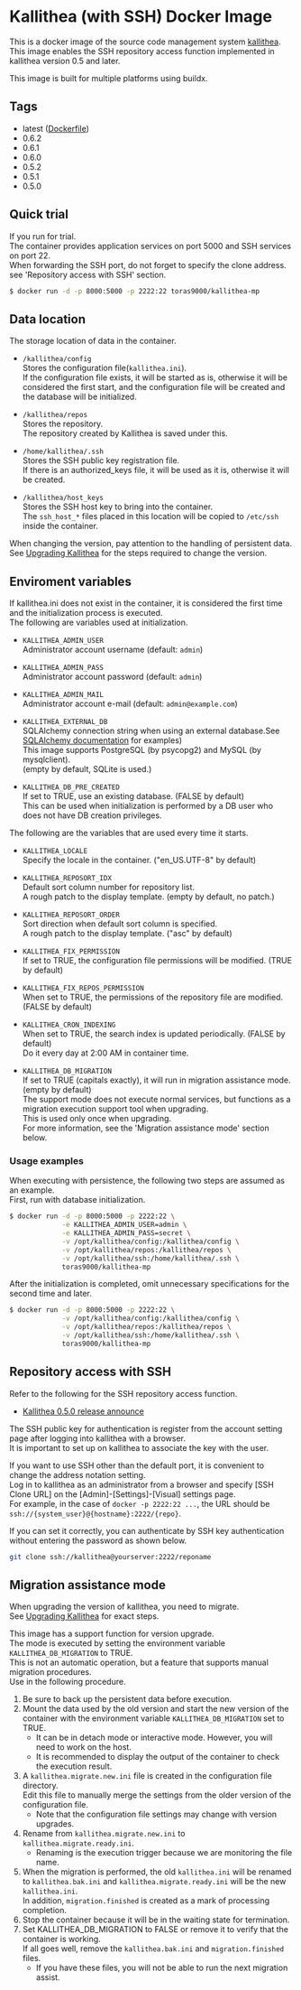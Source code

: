 # Kallithea (with SSH) Docker Image

This is a docker image of the source code management system [kallithea](https://kallithea-scm.org/)\.  
This image enables the SSH repository access function implemented in kallithea version 0.5 and later.  

This image is built for multiple platforms using buildx. 

## Tags

- latest ([Dockerfile](https://github.com/toras9000/docker-kallithea/tree/main/build))
- 0.6.2
- 0.6.1
- 0.6.0
- 0.5.2
- 0.5.1
- 0.5.0

## Quick trial

If you run for trial.  
The container provides application services on port 5000 and SSH services on port 22.  
When forwarding the SSH port, do not forget to specify the clone address. see 'Repository access with SSH' section.  

```bash
$ docker run -d -p 8000:5000 -p 2222:22 toras9000/kallithea-mp
```

## Data location

The storage location of data in the container.  

- `/kallithea/config`  
Stores the configuration file(`kallithea.ini`).  
If the configuration file exists, it will be started as is, otherwise it will be considered the first start, and the configuration file will be created and the database will be initialized.  

- `/kallithea/repos`  
Stores the repository.  
The repository created by Kallithea is saved under this.  

- `/home/kallithea/.ssh`  
Stores the SSH public key registration file.  
If there is an authorized_keys file, it will be used as it is, otherwise it will be created.  

- `/kallithea/host_keys`  
Stores the SSH host key to bring into the container.  
The `ssh_host_*` files placed in this location will be copied to `/etc/ssh` inside the container.  

When changing the version, pay attention to the handling of persistent data.  
See [Upgrading Kallithea](https://kallithea.readthedocs.io/en/latest/upgrade.html) for the steps required to change the version.  

## Enviroment variables

If kallithea.ini does not exist in the container, it is considered the first time and the initialization process is executed.  
The following are variables used at initialization.  

- `KALLITHEA_ADMIN_USER`  
Administrator account username (default: `admin`)  

- `KALLITHEA_ADMIN_PASS`  
Administrator account password (default: `admin`)  

- `KALLITHEA_ADMIN_MAIL`  
Administrator account e-mail (default: `admin@example.com`)  

- `KALLITHEA_EXTERNAL_DB`  
SQLAlchemy connection string when using an external database.See [SQLAlchemy documentation](https://docs.sqlalchemy.org/en/12/core/engines.html#database-urls) for examples)  
This image supports PostgreSQL (by psycopg2) and MySQL (by mysqlclient).  
(empty by default, SQLite is used.)  

- `KALLITHEA_DB_PRE_CREATED`  
If set to TRUE, use an existing database. (FALSE by default)  
This can be used when initialization is performed by a DB user who does not have DB creation privileges.  

The following are the variables that are used every time it starts.  

- `KALLITHEA_LOCALE`  
Specify the locale in the container.  ("en_US.UTF-8" by default)  

- `KALLITHEA_REPOSORT_IDX`  
Default sort column number for repository list.  
A rough patch to the display template. (empty by default, no patch.)  

- `KALLITHEA_REPOSORT_ORDER`  
Sort direction when default sort column is specified.  
A rough patch to the display template. ("asc" by default)  

- `KALLITHEA_FIX_PERMISSION`  
If set to TRUE, the configuration file permissions will be modified.  (TRUE by default)  

- `KALLITHEA_FIX_REPOS_PERMISSION`  
When set to TRUE, the permissions of the repository file are modified.  (FALSE by default)  

- `KALLITHEA_CRON_INDEXING`  
When set to TRUE, the search index is updated periodically. (FALSE by default)  
Do it every day at 2:00 AM in container time. 

- `KALLITHEA_DB_MIGRATION`  
If set to TRUE (capitals exactly), it will run in migration assistance mode. (empty by default)  
The support mode does not execute normal services, but functions as a migration execution support tool when upgrading.  
This is used only once when upgrading.  
For more information, see the 'Migration assistance mode' section below.

### Usage examples

When executing with persistence, the following two steps are assumed as an example.  
First, run with database initialization.  

```bash
$ docker run -d -p 8000:5000 -p 2222:22 \
             -e KALLITHEA_ADMIN_USER=admin \
             -e KALLITHEA_ADMIN_PASS=secret \
             -v /opt/kallithea/config:/kallithea/config \
             -v /opt/kallithea/repos:/kallithea/repos \
             -v /opt/kallithea/ssh:/home/kallithea/.ssh \
             toras9000/kallithea-mp
```

After the initialization is completed, omit unnecessary specifications for the second time and later.  

```bash
$ docker run -d -p 8000:5000 -p 2222:22 \
             -v /opt/kallithea/config:/kallithea/config \
             -v /opt/kallithea/repos:/kallithea/repos \
             -v /opt/kallithea/ssh:/home/kallithea/.ssh \
             toras9000/kallithea-mp
```

## Repository access with SSH

Refer to the following for the SSH repository access function.  

- [Kallithea 0.5.0 release announce](https://kallithea-scm.org/news/release-0.5.0.html)

The SSH public key for authentication is register from the account setting page after logging into kallithea with a browser.  
It is important to set up on kallithea to associate the key with the user.  

If you want to use SSH other than the default port, it is convenient to change the address notation setting.  
Log in to kallithea as an administrator from a browser and specify [SSH Clone URL] on the [Admin]-[Settings]-[Visual] settings page.  
For example, in the case of `docker -p 2222:22 ...`, the URL should be `ssh://{system_user}@{hostname}:2222/{repo}`.  

If you can set it correctly, you can authenticate by SSH key authentication without entering the password as shown below.

```bash
git clone ssh://kallithea@yourserver:2222/reponame
```

## Migration assistance mode

When upgrading the version of kallithea, you need to migrate.  
See [Upgrading Kallithea](https://kallithea.readthedocs.io/en/latest/upgrade.html) for exact steps.  

This image has a support function for version upgrade.  
The mode is executed by setting the environment variable `KALLITHEA_DB_MIGRATION` to TRUE.  
This is not an automatic operation, but a feature that supports manual migration procedures.  
Use in the following procedure.  

1. Be sure to back up the persistent data before execution.
1. Mount the data used by the old version and start the new version of the container with the environment variable `KALLITHEA_DB_MIGRATION` set to TRUE.
   - It can be in detach mode or interactive mode. However, you will need to work on the host.
   - It is recommended to display the output of the container to check the execution result.
1. A `kallithea.migrate.new.ini` file is created in the configuration file directory.  
Edit this file to manually merge the settings from the older version of the configuration file.
   - Note that the configuration file settings may change with version upgrades.
1. Rename from `kallithea.migrate.new.ini` to `kallithea.migrate.ready.ini`.
   - Renaming is the execution trigger because we are monitoring the file name.
1. When the migration is performed, the old `kallithea.ini` will be renamed to `kallithea.bak.ini` and `kallithea.migrate.ready.ini` will be the new `kallithea.ini`.  
In addition, `migration.finished` is created as a mark of processing completion.
1. Stop the container because it will be in the waiting state for termination.
1. Set KALLITHEA_DB_MIGRATION to FALSE or remove it to verify that the container is working.  
If all goes well, remove the `kallithea.bak.ini` and `migration.finished` files.
   - If you have these files, you will not be able to run the next migration assist.
